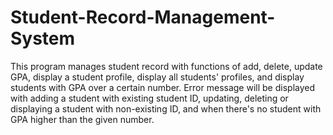 # Student-Record-Management-System
This program manages student record with functions of add, delete, update GPA, display a student profile, display all students' profiles, and display students with GPA over a certain number. Error message will be displayed with adding a student with existing student ID, updating, deleting or displaying a student with non-existing ID, and when there's no student with GPA higher than the given number.
